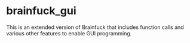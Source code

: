 # brainfuck_gui

This is an extended version of Brainfuck that includes function calls and various other features to enable GUI programming.
